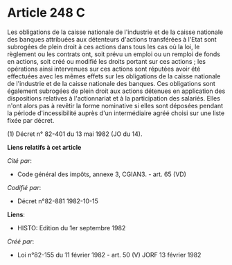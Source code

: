 # Article 248 C

Les obligations de la caisse nationale de l'industrie et de la caisse nationale des banques attribuées aux détenteurs
d'actions transférées à l'Etat sont subrogées de plein droit à ces actions dans tous les cas où la loi, le règlement ou les
contrats ont, soit prévu un emploi ou un remploi de fonds en actions, soit créé ou modifié les droits portant sur ces
actions ; les opérations ainsi intervenues sur ces actions sont réputées avoir été effectuées avec les mêmes effets sur les
obligations de la caisse nationale de l'industrie et de la caisse nationale des banques. Ces obligations sont également
subrogées de plein droit aux actions détenues en application des dispositions relatives à l'actionnariat et à la
participation des salariés. Elles n'ont alors pas à revêtir la forme nominative si elles sont déposées pendant la période
d'incessibilité auprès d'un intermédiaire agréé choisi sur une liste fixée par décret.

(1) Décret n° 82-401 du 13 mai 1982 (JO du 14).

**Liens relatifs à cet article**

_Cité par_:

  - Code général des impôts, annexe 3, CGIAN3. - art. 65 (VD)

_Codifié par_:

  - Décret n°82-881 1982-10-15

**Liens**:

  - HISTO: Edition du 1er septembre 1982

_Créé par_:

  - Loi n°82-155 du 11 février 1982 - art. 50 (V) JORF 13 février 1982
